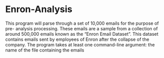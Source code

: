 # Enron-Analysis
This program will parse through a set of 10,000 emails for the purpose of pre- analysis  processing.  These  emails  are  a  sample  from  a  collection  of  around  500,000  emails  known as  the  “Enron  Email  Dataset”.  This  dataset  contains  emails  sent  by  employees  of  Enron  after  the collapse of the company. The  program  takes  at  least  one  command-line  argument:  the  name  of  the  file containing the emails
